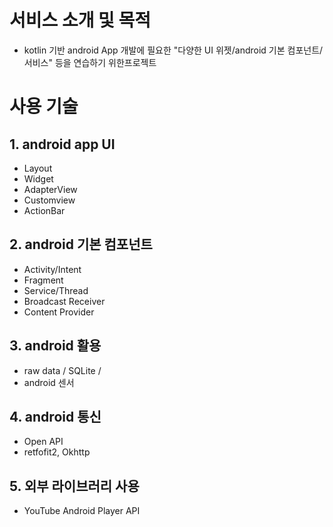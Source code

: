 # 서비스 소개 및 목적
- kotlin 기반 android App 개발에 필요한 "다양한 UI 위젯/android 기본 컴포넌트/서비스" 등을 연습하기 위한프로젝트

# 사용 기술

## 1. android app UI
- Layout
- Widget
- AdapterView
- Customview
- ActionBar


## 2. android 기본 컴포넌트
- Activity/Intent
- Fragment
- Service/Thread
- Broadcast Receiver
- Content Provider


## 3. android 활용
- raw data / SQLite /
- android 센서

## 4. android 통신
- Open API 
- retfofit2, Okhttp

## 5. 외부 라이브러리 사용
- YouTube Android Player API
